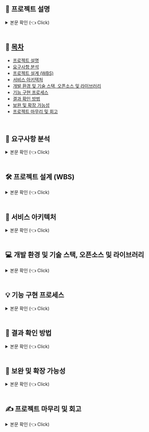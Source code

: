 <h2>📝 프로젝트 설명<a name = "project"></a></h2>
<details>
  <summary>본문 확인 (👈 Click)</summary>

  <h3>1. 개요</h3>
  <p>
    주어진 댓글 리스트로부터 유효한 <strong>학교 이름</strong>을 추출하고,<br>
    이를 학교별로 <strong>빈도수 집계</strong>하여 결과 파일로 저장하는 프로그램을 Java로 개발하는 것이 목적입니다.<br>
    댓글 리스트는 comments.csv 파일로 제공되었습니다.
  </p>

  <hr>

  <h3>2. 주요 요구사항</h3>
  <ul>
    <li>
      주어진 댓글 데이터에서 <strong>유효한 학교 이름</strong>을 찾아내야 합니다.
    </li>
    <li>
      학교 이름은 중복될 수 있으며, 이를 <strong>학교별로 카운트</strong>해야 합니다.
    </li>
    <li>
      개발 언어는 <strong>Java 8 또는 Java 17</strong>로 제한됩니다.
    </li>
    <li>
      외부 라이브러리는 <strong>오픈소스 혹은 무료</strong>인 경우 제한 없이 사용 가능합니다.
    </li>
    <li>
      출력 결과 및 로그는 다음과 같은 형식으로 저장되어야 합니다:
      <ul>
        <li>
          <code>result.txt</code>: <code>학교이름 \t 카운트</code> 형식으로 저장
        </li>
        <li>
          <code>result.log</code>: 처리 과정 및 로깅 내용 저장
        </li>
      </ul>
    </li>
  </ul>

  <hr>

  <h3>3. 결과 파일 형식 예시</h3>
      <pre>
    <code>
    ㅇㅇ중학교	192
    ㅇㅇㅇ고등학교	254
    서울대학교	13
    </code>
      </pre>

  <blockquote>
    ※ <code>학교 이름</code>과 <code>숫자</code> 사이에는 <strong>탭 문자</strong> (<code>\t</code>)가 들어가야 합니다.
  </blockquote>

  <hr>

  <h3>4. 제출 항목</h3>
  <ul>
    <li>Java 소스 코드</li>
    <li>실행 결과 파일 (<code>result.txt</code>)</li>
    <li>로그 파일 (<code>result.log</code>)</li>
  </ul>
</details>

<br>









## 📂 [목차](#index) <a name = "index"></a>
- [프로젝트 설명](#project)
- [요구사항 분석](#request)
- [프로젝트 설계 (WBS)](#process)
- [서비스 아키텍처](#archi)
- [개발 환경 및 기술 스택, 오픈소스 및 라이브러리](#skill)
- [기능 구현 프로세스](#func)
- [결과 확인 방법](#result)
- [보완 및 확장 가능성](#repair)
- [프로젝트 마무리 및 회고](#think)


<br>












<h2>📌 요구사항 분석<a name = "request"></a></h2>
<details>
<summary>본문 확인 (👈 Click)</summary>

<ul>
  <li>
    <p>주어진 댓글 리스트(CSV 파일)에서 대한민국 내 유효한 <strong>학교 이름</strong>을 추출하고, 이를 <strong>학교별로 등장 횟수</strong>를 집계하는 프로그램을 작성해야 합니다.</p>
  </li>
  <li>
    <p>댓글은 <strong>큰따옴표(")</strong>로 구분되며, 하나의 댓글에는 복수 개의 <strong>행정구역명, 학교명, 이모지, 특수문자</strong> 등이 혼재되어 있습니다.</p>
  </li>
  <li>
    <p>대상 학교는 대한민국의 <strong>초등학교, 중학교, 고등학교, 대학교</strong>로 한정하며, 유사 표현이나 비표준 명칭은 제외되어야 합니다.</p>
  </li>
  <li>
    <p>하나의 댓글에 <strong>여러 개의 학교명</strong>이 존재할 수 있으므로, 모든 유효한 학교명을 <strong>정확히 식별하고 집계</strong>해야 합니다.</p>
  </li>
  <li>
    <p>유효한 학교명의 카운팅한 정보는 초등학교, 중학교, 고등학교, 대학교 순으로 정렬되어야 합니다.</p>
  </li>
  <li>
    <p>결과는 다음의 두 파일로 출력되어야 합니다:</p>
    <ul>
      <li><code>result.txt</code>: <strong>학교명 + 탭(\t) + 카운트</strong> 형식으로 저장<br>예) <code>서울중학교\t12</code></li>
      <li><code>result.log</code>: 처리 중 발생한 <strong>로그 및 예외 정보</strong>를 저장</li>
    </ul>
  </li>
  <li>
    <p>정확한 학교명 추출을 위해 <strong>텍스트 정제</strong> 및 <strong>패턴 인식</strong> 처리가 필요합니다.<br>예: 이모지 제거, 괄호 제거, 개행 문자 정리 등</p>
  </li>
  <li>
    <details>
      <summary>📸 댓글 분석 이미지 (Click)</summary>
      <br>
      <img src="https://github.com/user-attachments/assets/344ae0a2-bb6f-4b34-a0d0-f5838976c56f" alt="댓글분석" width="600">
      </details>
  </li>
</ul>

</details>

<br>










<h2>🛠 프로젝트 설계 (WBS)<a name = "process"></a></h2>
<details>
  <summary>본문 확인 (👈 Click)</summary>

  <h3>1. 요구사항 분석</h3>

  <hr>

  <h3>2. 전체 학교 정보를 가져올 API 선정</h3>
  <ul>
    <li>
      학교 정보를 제공하는 API를 탐색하고 선정합니다.<br>
      (선정된 API: <a href="https://www.career.go.kr/cnet/front/openapi/openApiMainCenter.do" target="_blank">커리어넷 오픈 API</a>)
    </li>
    <li>API 사용을 위한 인증키를 신청합니다.</li>
    <li>선정된 API의 응답 형식과 활용 가능성을 테스트합니다.</li>
    <li> 이미지 정보
      <ul>
        <li> 
          <details>
            <summary>📸 API분석1 (Click)</summary>
            <br>
            <img src="https://github.com/user-attachments/assets/36f3e71e-5393-43eb-9af6-ae3703fd1bd7" alt="API분석1" width="600">
          </details>
        </li>
        <li>
          <details>
            <summary>📸 API분석2 (Click)</summary>
            <br>
            <img src="https://github.com/user-attachments/assets/38188b4a-fbf0-4514-a6d5-7d394d54bcd8" alt="API분석2" width="600">
          </details>
        </li>
        <li>
          <details>
            <summary>📸 API테스트 (Click)</summary>
            <br>
            <img src="https://github.com/user-attachments/assets/ca449012-3446-45ad-9685-c8c5c53efe28" alt="API테스트" width="600">
          </details>
        </li>
      </ul>
    </li>
  </ul>

  <hr>

  <h3>3. 기능 및 정책 정의 (Flow Chart 포함 예정)</h3>
  <ul>
    <li><strong>정책</strong></li>
    <ul>
      <li>중복된 행정구역명, 학교명은 정제 처리</li>
      <li>비표준 표현은 필터링하여 유효한 학교명만 추출</li>
    </ul>
    <li><strong>기능</strong></li>
    <ul>
      <li>공공데이터 기반의 학교 정보를 제공하는 API 호출 및 결과 데이터 정제</li>
      <li>CSV 파일 로드 후 댓글 리스트화 및 댓글데이터 정제</li>
      <li>정제된 댓글과 학교 정보를 매칭하여 통계 생성</li>
      <li>초등학교, 중학교, 고등학교, 대학교 순으로 정렬</li>
      <li>결과 파일(result.txt) 생성</li>
      <li>
        <details>
          <summary>📸 시퀀스다이어그램 (Click)</summary>
          <br>
          <img src="https://github.com/user-attachments/assets/5e0a9f66-d5ea-4161-acfe-68cac421945d" alt="시퀀스다이어그램" width="600">
        </details>
      </li>
    </ul>
  </ul>

  <hr>

  <h3>4. 개발</h3>
  <ul>
    <li>
      <strong>공공데이터 기반의 학교 정보를 제공하는 API 호출 및 결과 데이터 정제</strong>
      <ul>
        <li>행정구역명 정제 - 3단계 행정체계 적용 (도/특별시/광역시 > 시/군/구 > 읍/면/동)</li>
        <li>도/특별시/광역시 및 시/군/구 처리 예시:
          <ul>
            <li>ex.경상남도 거창군 가조면 가조가야로 1087 → 경남 거창</li>
            <li>ex.세종특별시 마음로 (마지막이 시/군/구가 아닐 경우 별도 처리)</li>
          </ul>
        </li>
        <li>참고 - <a href="https://www.laiis.go.kr/lips/mlo/wco/wholeCountryList.do"                 
             target="_blank">행정구역 현황</a></li>
      </ul>
    </li>
    <li>
      <strong>CSV 파일 로드 및 댓글 데이터 정제</strong>
      <ul>
        <li>CSV 파일 로드:
          <ul>
            <li>구분자에 따른 파서 사용</li>
            <li>첫 행(헤더) 제외</li>
            <li>시작과 끝의 큰따옴표 제거</li>
          </ul>
        </li>
        <li>댓글 정제
          <ul>
            <li>행정구역명 추출
              <ul>
                <li>도/특별시/광역시와 시/군/구 정보를 활용하여 댓글에서 추출</li>
                <li>후보 행정구역에 대해 단순 포함 여부 및 Levenshtein 거리를 기반으로 최적의 행정구역 선택</li>
                <li>
                  <details>
                    <summary>💬 댓글 정제 상세 내용 (Click)</summary>
                    <ul>
                      <li><strong>기능:</strong> 주어진 댓글에서 후보 행정구역(예: "경남 거창")과 유사한 문자열을 추출하여 반환</li>
                      <li><strong>입력값 검증:</strong> 댓글(comment)이 null이면 "알수없음"을 반환</li>
                      <li>
                        <strong>초기값 설정:</strong> 
                        <ul>
                          <li><code>bestMatch</code>는 기본값 "알수없음"으로 설정</li>
                          <li><code>bestScore</code>는 -1로 초기화</li>
                        </ul>
                      </li>
                      <li>
                        <strong>각 후보 행정구역 처리:</strong>
                        <ul>
                          <li>regionSet의 각 region 문자열에 대해 반복</li>
                          <li>
                            먼저, <code>region.split(" ")</code>을 사용하여 공백 기준으로 분할
                            <ul>
                              <li>
                                분할 결과 길이가 2인 경우 (예: "경상남도 거창군"):
                                <ul>
                                  <li>첫 번째 부분: province (예: "경상남도")</li>
                                  <li>두 번째 부분: city (예: "거창군")</li>
                                  <li>댓글에 province와 city 모두 포함되면 해당 region을 즉시 반환</li>
                                  <li>하나만 포함되면 점수를 1로 설정하고, 이전 후보(bestScore)보다 높으면 갱신</li>
                                </ul>
                              </li>
                              <li>
                                분할 결과 길이가 2가 아닌 경우:
                                <ul>
                                  <li>region 문자열이 댓글에 그대로 포함되면 즉시 반환</li>
                                  <li>포함되지 않으면 Levenshtein 거리를 계산하여, 거리가 3 이하이고 아직 bestScore가 갱신되지 않았다면 해당 region을 선택</li>
                                </ul>
                              </li>
                            </ul>
                          </li>
                        </ul>
                      </li>
                      <li>
                        <strong>최종 반환:</strong> 반복 후 가장 적합한 후보인 <code>bestMatch</code> 값을 반환
                      </li>
                    </ul>
                  </details>
                </li>
              </ul>
            </li>
            <li>
              <strong>학교명 추출</strong>
              <ul>
                <li>
                  <strong>정확한 포함 여부 (Substring Matching)</strong>
                  <ul>
                    <li>각 후보 학교명이 댓글에 포함되어 있는지 확인</li>
                    <li>댓글에 학교명이 정확히 포함되어 있다면, 해당 학교명을 찾은 횟수만큼 리스트에 추가</li>
                  </ul>
                </li>
                <li>
                  <strong>유사도 기반 추출 (Fuzzy Matching)</strong>
                  <ul>
                    <li>정확한 매칭이 없는 경우, Levenshtein 거리를 사용하여 댓글과 후보 학교명 사이의 유사도 평가</li>
                    <li>후보 학교명을 추출하여 리스트에 추가</li>
                  </ul>
                </li>
              </ul>
            </li>
          </ul>
        </li>
      </ul>
    </li>
    <li>
      <strong>댓글 데이터와 학교 데이터를 비교하여 통계 생성</strong>
      <ul>
        <li><strong>학교 구분</strong>: 초/중/고/대</li>
        <li><strong>행정구역 정보</strong> 일치 여부</li>
        <li><strong>학교명 유사도</strong> 판단</li>
      </ul>
    </li>
    <li><strong>통계 데이터 정렬 - 초/중/고/대</strong></li>
    <li><strong>결과 파일(result.txt) 생성</strong></li>
    <li><strong>로그 파일(result.log) 처리</strong></li>
  </ul>

  <hr>

  <h3>5. 결과 확인</h3>
  <ul>
    <li>출력된 결과 파일과 로그 파일을 통해 정상 수행 여부 확인</li>
  </ul>

  <hr>

  <h3>6. 산출물 목록</h3>
  <ul>
    <li>README.md (실행 방법 포함)</li>
    <li>결과 파일: <code>result.txt</code></li>
    <li>로그 파일: <code>result.log</code></li>
    <li>소스 코드</li>
    <li>실행 파일: <code>app.jar</code></li>
    <li>입력 파일: <code>comments.csv</code></li>
  </ul>
</details>

<br>







<h2>🧩 서비스 아키텍처<a name = "archi"></a> </h2>
<details>
  <summary>본문 확인 (👈 Click)</summary>
      <br>
      <img src="https://github.com/user-attachments/assets/b3ffba6c-8e5b-467d-a1cf-bdb088188b8c" alt="서비스 아키텍처" width="600">
</details>

<br>










<h2>💻 개발 환경 및 기술 스택, 오픈소스 및 라이브러리<a name = "skill"></a> </h2>
<details>
<summary>본문 확인 (👈 Click)</summary>

<h3>1. 개발 환경</h3>
<ul>
  <li><strong>IDE:</strong> IntelliJ IDEA</li>
  <li><strong>Java 버전:</strong> Java 17</li>
  <li><strong>빌드 도구:</strong> Gradle 8.1.3</li>
  <li><strong>프레임워크:</strong> Spring Boot 3.4.4</li>
  <li><strong>기타 도구:</strong> Lombok</li>
</ul>

<hr>

<h3>2.오픈 소스 및 라이브러리</h3>
<ul>
  <li><strong>OpenCSV 5.7.1:</strong> CSV 파일 파싱 및 매핑 처리</li>
  <li>
    <strong>LevenshteinDistance:</strong> 문자열 유사도 계산 알고리즘<br>
    (라이브러리: <code>commons-text-1.10.0.jar</code>)
  </li>
  <li>
    <strong>커리어넷 오픈 API:</strong> 
    <a href="https://www.career.go.kr/cnet/front/openapi/openApiMainCenter.do" target="_blank">학교 정보 수집용 외부 공공 데이터 API</a>
  </li>
</ul>
</details>

<br>









<h2>💡 기능 구현 프로세스<a name = "func"></a> </h2> 
<details>
  <summary>본문 확인 (👈 Click)</summary>

  <br>
  
  <ul>
    <li>공공데이터 기반의 학교 정보를 제공하는 API 호출 및 결과 데이터 정제<br><br>
      <img src="https://github.com/user-attachments/assets/e09ea107-8940-4c5b-8599-018030d33b55" 
            alt="정보1" width="600">
    </li> 
  </ul>
  <ul>
    <li>CSV 파일 로드 후 댓글 리스트화 및 댓글데이터 정제<br><br>
      <img src="https://github.com/user-attachments/assets/b3acbb0a-d834-4127-846b-b27c0c1175bc" 
            alt="정보2" width="600">
    </li>
  </ul>
  <ul>
    <li>댓글 정제 데이터와 학교 정제 데이터를 비교하여 통계 생성<br><br>
      <img src="https://github.com/user-attachments/assets/5514f4d3-6878-44fc-aa93-ebcf7d1f2725" 
            alt="정보3" width="600">
    </li>
  </ul>
</details>

<br>










<h2>🎁 결과 확인 방법<a name = "result"></a> </h2>
<details>
  <summary>본문 확인 (👈 Click)</summary>
  <ul>
    <li>
      <p><strong>결과 호출 URL:</strong><br>
      <code>http://localhost:8080/api/school/downloadResult</code></p>
    </li>
    <li>
      <p><strong>comments.csv 파일 업로드 방법:</strong></p>
      <ul>
        <li><code>java -jar app.jar</code> 실행한 위치 기준으로
        <li><code>/upload/csv/comments.csv</code> 경로에 파일 배치</li>
      </ul>
    </li>
    <li> 결과 확인 관련 이미지
      <ul>
        <li> 
          <details>
            <summary>📸 프로젝트 실행방법 이미지 (Click)</summary>
            <br>
            <img src="https://github.com/user-attachments/assets/1207efb8-91ed-4b35-98c8-9d2423ff4432" 
                  alt="프로젝트 실행방법 이미지" width="600">
          </details>
        </li>
        <li>
          <details>
            <summary>📸 jar파일, csv파일 위치 이미지 (Click)</summary>
            <br>
            <img src="https://github.com/user-attachments/assets/a558ab5d-ca44-4ec6-9b50-25964d0334fa" 
                  alt="jar파일, csv파일 위치 이미지" width="600">
          </details>
        </li>
      </ul>
    </li>
  </ul>

</details>

<br>











<h2>🚀 보완 및 확장 가능성<a name = "repair"></a> </h2>
<details>
  <summary>본문 확인 (👈 Click)</summary>
  
  <h3>1. 학교 데이터의 DB화</h3>
  <ul>
    <li>커리어넷 API에서 수집한 학교 정보를 RDB 또는 NoSQL에 저장하면 재사용성과 조회 효율이 높아집니다.</li>
    <li>정제 및 필터링된 데이터를 기반으로 한 통계 생성 및 UI 연계도 유리합니다.</li>
  </ul>
  
  <hr>
  
  <h3>2. 디자인 패턴 적용</h3>
  
  <h3>3. 유사도 알고리즘 개선</h3>
  <ul>
    <li>LevenshteinDistance 외에도 Jaro-Winkler, Cosine Similarity 등 다양한 알고리즘을 테스트하여 성능을 최적화할 수 있습니다.</li>
  </ul>
  
  <hr>
  
  <h3>5. CSV 업로드 UI 연동</h3>
  <ul>
    <li>CSV 파일을 업로드할 수 있는 웹 UI를 제공하면 사용 편의성이 향상됩니다.</li>
  </ul>
  
  <hr>
  
  <h3>6. 분석 결과 시각화</h3>
  <ul>
    <li>학교별 분포, 지역별 통계, 상위 랭킹 등 다양한 시각화를 통해 데이터 활용도를 높일 수 있습니다.</li>
    <li>Chart.js, Apache ECharts 등의 오픈소스 라이브러리를 활용할 수 있습니다.</li>
  </ul>

</details>

<br>









<h2> ✍️ 프로젝트 마무리 및 회고<a name = "think"></a> </h2>
<details>
<summary>본문 확인 (👈 Click)</summary>

<br>

    이번 과제를 통해 주어진 비정형 댓글 데이터에서 유효한 학교 정보를 식별하고 
    통계 처리하는 기능을 설계하고 구현하였습니다. 텍스트 정제, 정규화, 
    유사도 기반 매칭, 외부 API 연계 등 실무에서도 중요한 요소들을 고려하여 처리한 점이 의미 있었습니다.

    카카오뱅크 기반기술 플랫폼 서비스 개발자 직무는 시스템 안정성과 확장성, 다양한 외부 시스템과의 
    통합 경험이 중요한 역량이라고 생각합니다. 과제 개발 과정에서 이러한 관점을 반영하려 노력했고, 
    특히 데이터 흐름 중심의 설계와 기능 분리에 신경을 썼습니다.

    향후에는 비동기 처리 성능 개선, 로직 모듈화, 시각화 도입 등을 통해 완성도를 
    더욱 높일 수 있을 것으로 기대합니다. 이 과제를 기반으로 더 깊이 있는 
    시스템 설계와 성능 최적화를 고민하는 개발자로 성장하고 싶습니다.

</details>

<br>

